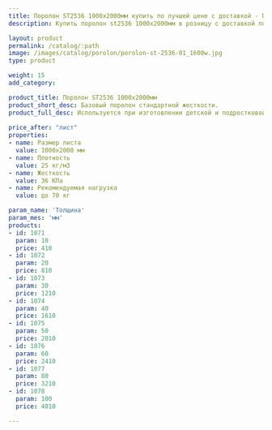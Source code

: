 ```yaml
---
title: Поролон ST2536 1000х2000мм купить по лучшей цене с доставкой - Поролоныч
description: Купить поролон st2536 1000х2000мм в розницу с доставкой по Москве в интернет-магазине Поролоныча.

layout: product
permalink: /catalog/:path
image: /images/catalog/porolon/porolon-st-2536-01_1600w.jpg
type: product

weight: 15
add_category: 

product_title: Поролон ST2536 1000х2000мм
product_short_desc: Базовый поролон стандартной жесткости.
product_full_desc: Используется при изготовлении детской и подростковой мебели, подушек, подлокотников, спинок.
        
price_after: "лист"
properties:
- name: Размер листа
  value: 1000х2000 мм
- name: Плотность
  value: 25 кг/м3
- name: Жесткость
  value: 36 КПа
- name: Рекомендуемая нагрузка
  value: до 70 кг

param_name: 'Толщина'
param_mes: 'мм'
products:
- id: 1071
  param: 10
  price: 410
- id: 1072
  param: 20
  price: 810
- id: 1073
  param: 30
  price: 1210
- id: 1074
  param: 40
  price: 1610
- id: 1075
  param: 50
  price: 2010
- id: 1076
  param: 60
  price: 2410
- id: 1077
  param: 80
  price: 3210
- id: 1078
  param: 100
  price: 4010

---
```

